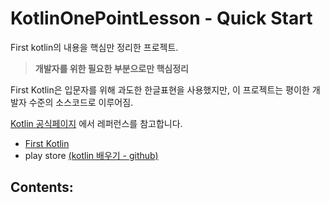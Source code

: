 # KotlinOnePointLesson - Quick Start  
First kotlin의 내용을 핵심만 정리한 프로젝트.

> **개발자를 위한 필요한 부분으로만 핵심정리**

First Kotlin은 입문자를 위해 과도한 한글표현을 사용했지만, 이 프로젝트는 평이한 개발자 수준의
소스코드로 이루어짐.

[Kotlin 공식페이지](https://kotlinlang.org/)
에서 레퍼런스를 참고합니다.

- [First Kotlin](https://github.com/VintageAppMaker/FirstKotlin)
- play store [(kotlin 배우기 - github)](https://play.google.com/store/apps/details?id=com.psw.appbook.kotlin&hl=ko)


Contents:
---------


